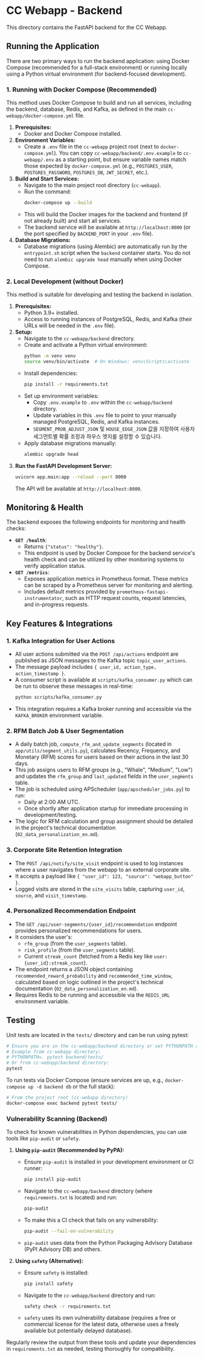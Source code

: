 # CC Webapp - Backend

This directory contains the FastAPI backend for the CC Webapp.

## Running the Application

There are two primary ways to run the backend application: using Docker Compose (recommended for a full-stack environment) or running locally using a Python virtual environment (for backend-focused development).

### 1. Running with Docker Compose (Recommended)

This method uses Docker Compose to build and run all services, including the backend, database, Redis, and Kafka, as defined in the main `cc-webapp/docker-compose.yml` file.

1.  **Prerequisites:**
    *   Docker and Docker Compose installed.
2.  **Environment Variables:**
    *   Create a `.env` file in the `cc-webapp` project root (next to `docker-compose.yml`). You can copy `cc-webapp/backend/.env.example` to `cc-webapp/.env` as a starting point, but ensure variable names match those expected by `docker-compose.yml` (e.g., `POSTGRES_USER`, `POSTGRES_PASSWORD`, `POSTGRES_DB`, `JWT_SECRET`, etc.).
3.  **Build and Start Services:**
    *   Navigate to the main project root directory (`cc-webapp`).
    *   Run the command:
        ```bash
        docker-compose up --build
        ```
    *   This will build the Docker images for the backend and frontend (if not already built) and start all services.
    *   The backend service will be available at `http://localhost:8000` (or the port specified by `BACKEND_PORT` in your `.env` file).
4.  **Database Migrations:**
    *   Database migrations (using Alembic) are automatically run by the `entrypoint.sh` script when the `backend` container starts. You do not need to run `alembic upgrade head` manually when using Docker Compose.

### 2. Local Development (without Docker)

This method is suitable for developing and testing the backend in isolation.

1.  **Prerequisites:**
    *   Python 3.9+ installed.
    *   Access to running instances of PostgreSQL, Redis, and Kafka (their URLs will be needed in the `.env` file).
2.  **Setup:**
    *   Navigate to the `cc-webapp/backend` directory.
    *   Create and activate a Python virtual environment:
        ```bash
        python -m venv venv
        source venv/bin/activate  # On Windows: venv\Scripts\activate
        ```
    *   Install dependencies:
        ```bash
        pip install -r requirements.txt
        ```
    *   Set up environment variables:
        *   Copy `.env.example` to `.env` within the `cc-webapp/backend` directory.
        *   Update variables in this `.env` file to point to your manually managed PostgreSQL, Redis, and Kafka instances.
        *   `SEGMENT_PROB_ADJUST_JSON` 및 `HOUSE_EDGE_JSON` 값을 지정하여 사용자 세그먼트별 확률 조정과 하우스 엣지를 설정할 수 있습니다.
    *   Apply database migrations manually:
        ```bash
        alembic upgrade head
        ```
3.  **Run the FastAPI Development Server:**
    ```bash
    uvicorn app.main:app --reload --port 8000
    ```
    The API will be available at `http://localhost:8000`.

## Monitoring & Health

The backend exposes the following endpoints for monitoring and health checks:

*   **`GET /health`**:
    *   Returns `{"status": "healthy"}`.
    *   This endpoint is used by Docker Compose for the backend service's health check and can be utilized by other monitoring systems to verify application status.
*   **`GET /metrics`**:
    *   Exposes application metrics in Prometheus format. These metrics can be scraped by a Prometheus server for monitoring and alerting.
    *   Includes default metrics provided by `prometheus-fastapi-instrumentator`, such as HTTP request counts, request latencies, and in-progress requests.

## Key Features & Integrations

### 1. Kafka Integration for User Actions
-   All user actions submitted via the `POST /api/actions` endpoint are published as JSON messages to the Kafka topic `topic_user_actions`.
-   The message payload includes `{ user_id, action_type, action_timestamp }`.
-   A consumer script is available at `scripts/kafka_consumer.py` which can be run to observe these messages in real-time:
    ```bash
    python scripts/kafka_consumer.py
    ```
-   This integration requires a Kafka broker running and accessible via the `KAFKA_BROKER` environment variable.

### 2. RFM Batch Job & User Segmentation
-   A daily batch job, `compute_rfm_and_update_segments` (located in `app/utils/segment_utils.py`), calculates Recency, Frequency, and Monetary (RFM) scores for users based on their actions in the last 30 days.
-   This job assigns users to RFM groups (e.g., "Whale", "Medium", "Low") and updates the `rfm_group` and `last_updated` fields in the `user_segments` table.
-   The job is scheduled using APScheduler (`app/apscheduler_jobs.py`) to run:
    -   Daily at 2:00 AM UTC.
    -   Once shortly after application startup for immediate processing in development/testing.
-   The logic for RFM calculation and group assignment should be detailed in the project's technical documentation (`02_data_personalization_en.md`).

### 3. Corporate Site Retention Integration
-   The `POST /api/notify/site_visit` endpoint is used to log instances where a user navigates from the webapp to an external corporate site.
-   It accepts a payload like `{ "user_id": 123, "source": "webapp_button" }`.
-   Logged visits are stored in the `site_visits` table, capturing `user_id`, `source`, and `visit_timestamp`.

### 4. Personalized Recommendation Endpoint
-   The `GET /api/user-segments/{user_id}/recommendation` endpoint provides personalized recommendations for users.
-   It considers the user's:
    -   `rfm_group` (from the `user_segments` table).
    -   `risk_profile` (from the `user_segments` table).
    -   Current `streak_count` (fetched from a Redis key like `user:{user_id}:streak_count`).
-   The endpoint returns a JSON object containing `recommended_reward_probability` and `recommended_time_window`, calculated based on logic outlined in the project's technical documentation (`02_data_personalization_en.md`).
-   Requires Redis to be running and accessible via the `REDIS_URL` environment variable.

## Testing
Unit tests are located in the `tests/` directory and can be run using pytest:
```bash
# Ensure you are in the cc-webapp/backend directory or set PYTHONPATH appropriately
# Example from cc-webapp directory:
# PYTHONPATH=. pytest backend/tests/
# Or from cc-webapp/backend directory:
pytest
```

To run tests via Docker Compose (ensure services are up, e.g., `docker-compose up -d backend db` or the full stack):
```bash
# From the project root (cc-webapp directory)
docker-compose exec backend pytest tests/
```

### Vulnerability Scanning (Backend)

To check for known vulnerabilities in Python dependencies, you can use tools like `pip-audit` or `safety`.

1.  **Using `pip-audit` (Recommended by PyPA):**
    *   Ensure `pip-audit` is installed in your development environment or CI runner:
        ```bash
        pip install pip-audit
        ```
    *   Navigate to the `cc-webapp/backend` directory (where `requirements.txt` is located) and run:
        ```bash
        pip-audit
        ```
    *   To make this a CI check that fails on any vulnerability:
        ```bash
        pip-audit --fail-on-vulnerability
        ```
    *   `pip-audit` uses data from the Python Packaging Advisory Database (PyPI Advisory DB) and others.

2.  **Using `safety` (Alternative):**
    *   Ensure `safety` is installed:
        ```bash
        pip install safety
        ```
    *   Navigate to the `cc-webapp/backend` directory and run:
        ```bash
        safety check -r requirements.txt
        ```
    *   `safety` uses its own vulnerability database (requires a free or commercial license for the latest data, otherwise uses a freely available but potentially delayed database).

Regularly review the output from these tools and update your dependencies in `requirements.txt` as needed, testing thoroughly for compatibility.
